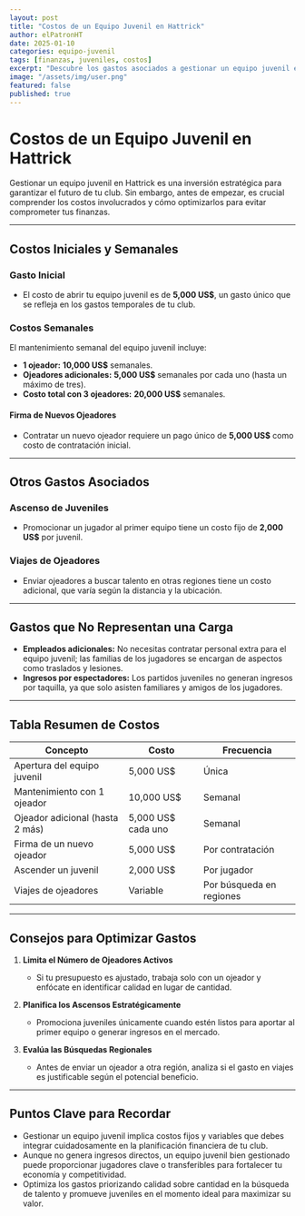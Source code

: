 ```yaml
---
layout: post
title: "Costos de un Equipo Juvenil en Hattrick"
author: elPatronHT
date: 2025-01-10
categories: equipo-juvenil
tags: [finanzas, juveniles, costos]
excerpt: "Descubre los gastos asociados a gestionar un equipo juvenil en Hattrick y cómo optimizarlos para maximizar su rentabilidad."
image: "/assets/img/user.png"
featured: false
published: true
---
```


# Costos de un Equipo Juvenil en Hattrick

Gestionar un equipo juvenil en Hattrick es una inversión estratégica para garantizar el futuro de tu club. Sin embargo, antes de empezar, es crucial comprender los costos involucrados y cómo optimizarlos para evitar comprometer tus finanzas.

---

## Costos Iniciales y Semanales

### Gasto Inicial

- El costo de abrir tu equipo juvenil es de **5,000 US$**, un gasto único que se refleja en los gastos temporales de tu club.

### Costos Semanales

El mantenimiento semanal del equipo juvenil incluye:

- **1 ojeador:** **10,000 US$** semanales.
- **Ojeadores adicionales:** **5,000 US$** semanales por cada uno (hasta un máximo de tres).
- **Costo total con 3 ojeadores:** **20,000 US$** semanales.

#### Firma de Nuevos Ojeadores

- Contratar un nuevo ojeador requiere un pago único de **5,000 US$** como costo de contratación inicial.

---

## Otros Gastos Asociados

### Ascenso de Juveniles

- Promocionar un jugador al primer equipo tiene un costo fijo de **2,000 US$** por juvenil.

### Viajes de Ojeadores

- Enviar ojeadores a buscar talento en otras regiones tiene un costo adicional, que varía según la distancia y la ubicación.

---

## Gastos que No Representan una Carga

- **Empleados adicionales:** No necesitas contratar personal extra para el equipo juvenil; las familias de los jugadores se encargan de aspectos como traslados y lesiones.
- **Ingresos por espectadores:** Los partidos juveniles no generan ingresos por taquilla, ya que solo asisten familiares y amigos de los jugadores.

---

## Tabla Resumen de Costos

| **Concepto**                    | **Costo**          | **Frecuencia**           |
| ------------------------------- | ------------------ | ------------------------ |
| Apertura del equipo juvenil     | 5,000 US$          | Única                    |
| Mantenimiento con 1 ojeador     | 10,000 US$         | Semanal                  |
| Ojeador adicional (hasta 2 más) | 5,000 US$ cada uno | Semanal                  |
| Firma de un nuevo ojeador       | 5,000 US$          | Por contratación         |
| Ascender un juvenil             | 2,000 US$          | Por jugador              |
| Viajes de ojeadores             | Variable           | Por búsqueda en regiones |

---

## Consejos para Optimizar Gastos

1. **Limita el Número de Ojeadores Activos**

   - Si tu presupuesto es ajustado, trabaja solo con un ojeador y enfócate en identificar calidad en lugar de cantidad.

2. **Planifica los Ascensos Estratégicamente**

   - Promociona juveniles únicamente cuando estén listos para aportar al primer equipo o generar ingresos en el mercado.

3. **Evalúa las Búsquedas Regionales**

   - Antes de enviar un ojeador a otra región, analiza si el gasto en viajes es justificable según el potencial beneficio.

---

## Puntos Clave para Recordar

- Gestionar un equipo juvenil implica costos fijos y variables que debes integrar cuidadosamente en la planificación financiera de tu club.
- Aunque no genera ingresos directos, un equipo juvenil bien gestionado puede proporcionar jugadores clave o transferibles para fortalecer tu economía y competitividad.
- Optimiza los gastos priorizando calidad sobre cantidad en la búsqueda de talento y promueve juveniles en el momento ideal para maximizar su valor.
